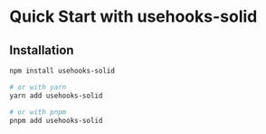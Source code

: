 # Quick Start with usehooks-solid

## Installation

```bash
npm install usehooks-solid

# or with yarn
yarn add usehooks-solid

# or with pnpm
pnpm add usehooks-solid
```

